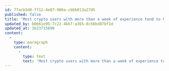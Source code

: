 ```yaml
---
id: 77acb5d0-7f12-4e07-906a-cbbb013a27d5
published: false
title: 'Most crypto users with more than a week of experience tend to have multiple accounts, wallets, and exchanges they use to allocate their currencies.'
updated_by: b0661e95-7c22-4bb7-a365-8c56bd87bf1d
updated_at: 1623715890
content:
  -
    type: paragraph
    content:
      -
        type: text
        text: 'Most crypto users with more than a week of experience tend to have multiple accounts, wallets, and exchanges they use to allocate their currencies. '
---
```

